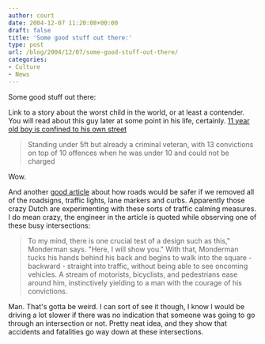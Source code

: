 ```yaml
---
author: court
date: 2004-12-07 11:20:08+00:00
draft: false
title: 'Some good stuff out there:'
type: post
url: /blog/2004/12/07/some-good-stuff-out-there/
categories:
- Culture
- News
---
```


Some good stuff out there:

Link to a story about the worst child in the world, or at least a contender.  You will read about this guy later at some point in his life, certainly.  [11 year old boy is confined to his own street](http://society.guardian.co.uk/youthjustice/story/0,11982,1368024,00.html?=rss)


<blockquote>Standing under 5ft but already a criminal veteran, with 13 convictions on top of 10 offences when he was under 10 and could not be charged</blockquote>


Wow.

And another [good article](http://www.wired.com/wired/archive/12.12/traffic.html?pg=1&topic=traffic&topic_set=) about how roads would be safer if we removed all of the roadsigns, traffic lights, lane markers and curbs.  Apparently those crazy Dutch are experimenting with these sorts of traffic calming measures.  I do mean crazy, the engineer in the article is quoted while observing one of these busy intersections:


<blockquote>To my mind, there is one crucial test of a design such as this," Monderman says. "Here, I will show you."  With that, Monderman tucks his hands behind his back and begins to walk into the square - backward - straight into traffic, without being able to see oncoming vehicles. A stream of motorists, bicyclists, and pedestrians ease around him, instinctively yielding to a man with the courage of his convictions.</blockquote>


Man.  That's gotta be weird.  I can sort of see it though, I know I would be driving a lot slower if there was no indication that someone was going to go through an intersection or not.  Pretty neat idea, and they show that accidents and fatalities go way down at these intersections.
